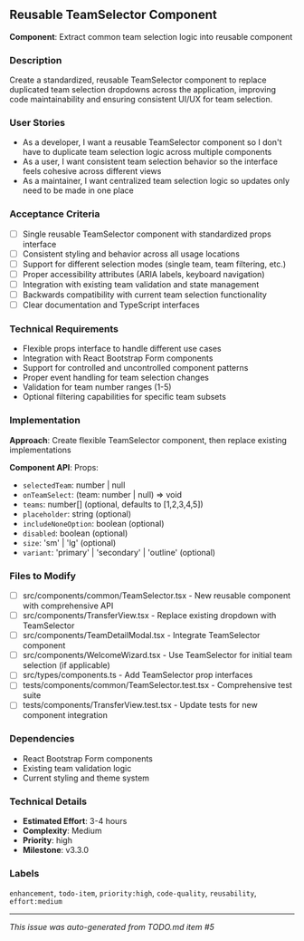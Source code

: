 ## Reusable TeamSelector Component

**Component**: Extract common team selection logic into reusable component

### Description
Create a standardized, reusable TeamSelector component to replace duplicated team selection dropdowns across the application, improving code maintainability and ensuring consistent UI/UX for team selection.

### User Stories
- As a developer, I want a reusable TeamSelector component so I don't have to duplicate team selection logic across multiple components
- As a user, I want consistent team selection behavior so the interface feels cohesive across different views
- As a maintainer, I want centralized team selection logic so updates only need to be made in one place

### Acceptance Criteria
- [ ] Single reusable TeamSelector component with standardized props interface
- [ ] Consistent styling and behavior across all usage locations
- [ ] Support for different selection modes (single team, team filtering, etc.)
- [ ] Proper accessibility attributes (ARIA labels, keyboard navigation)
- [ ] Integration with existing team validation and state management
- [ ] Backwards compatibility with current team selection functionality
- [ ] Clear documentation and TypeScript interfaces

### Technical Requirements
- Flexible props interface to handle different use cases
- Integration with React Bootstrap Form components
- Support for controlled and uncontrolled component patterns
- Proper event handling for team selection changes
- Validation for team number ranges (1-5)
- Optional filtering capabilities for specific team subsets

### Implementation
**Approach**: Create flexible TeamSelector component, then replace existing implementations

**Component API**:
Props:
- `selectedTeam`: number | null
- `onTeamSelect`: (team: number | null) => void
- `teams`: number[] (optional, defaults to [1,2,3,4,5])
- `placeholder`: string (optional)
- `includeNoneOption`: boolean (optional)
- `disabled`: boolean (optional)
- `size`: 'sm' | 'lg' (optional)
- `variant`: 'primary' | 'secondary' | 'outline' (optional)

### Files to Modify
- [ ] src/components/common/TeamSelector.tsx - New reusable component with comprehensive API
- [ ] src/components/TransferView.tsx - Replace existing dropdown with TeamSelector
- [ ] src/components/TeamDetailModal.tsx - Integrate TeamSelector component
- [ ] src/components/WelcomeWizard.tsx - Use TeamSelector for initial team selection (if applicable)
- [ ] src/types/components.ts - Add TeamSelector prop interfaces
- [ ] tests/components/common/TeamSelector.test.tsx - Comprehensive test suite
- [ ] tests/components/TransferView.test.tsx - Update tests for new component integration

### Dependencies
- React Bootstrap Form components
- Existing team validation logic
- Current styling and theme system

### Technical Details
- **Estimated Effort**: 3-4 hours
- **Complexity**: Medium
- **Priority**: high
- **Milestone**: v3.3.0

### Labels
`enhancement`, `todo-item`, `priority:high`, `code-quality`, `reusability`, `effort:medium`

---
*This issue was auto-generated from TODO.md item #5*
